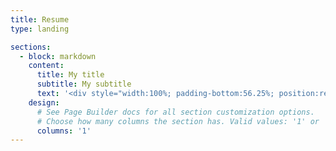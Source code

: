 ```yaml
---
title: Resume
type: landing

sections:
  - block: markdown
    content:
      title: My title
      subtitle: My subtitle
      text: '<div style="width:100%; padding-bottom:56.25%; position:relative;"><iframe src="https://rxresu.me/r/RGlsePMH"style="position:absolute; top:0px; left:0px;width:100%; height:100%; border: none; overflow: hidden;"></iframe></div>'
    design:
      # See Page Builder docs for all section customization options.
      # Choose how many columns the section has. Valid values: '1' or '2'.
      columns: '1'
---
```

